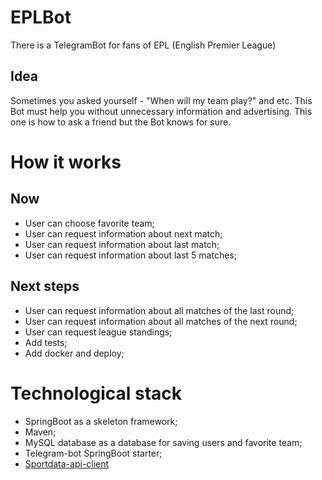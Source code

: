 # EPLBot
There is a TelegramBot for fans of EPL (English Premier League)

## Idea
Sometimes you asked yourself - "When will my team play?" and etc. This Bot must help you without unnecessary information and advertising. This one is how to ask a friend but the Bot knows for sure.

# How it works
## Now
- User can choose favorite team;
- User can request information about next match;
- User can request information about last match;
- User can request information about last 5 matches;

## Next steps
- User can request information about all matches of the last round;
- User can request information about all matches of the next round;
- User can request league standings;
- Add tests;
- Add docker and deploy;

# Technological stack
- SpringBoot as a skeleton framework;
- Maven;
- MySQL database as a database for saving users and favorite team;
- Telegram-bot SpringBoot starter;
- [Sportdata-api-client](https://github.com/technicalguru/sportdata-api-client)




